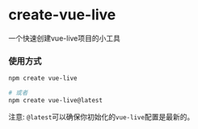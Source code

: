 # create-vue-live
一个快速创建vue-live项目的小工具


### 使用方式

```bash
npm create vue-live

# 或者
npm create vue-live@latest
```

注意: `@latest`可以确保你初始化的`vue-live`配置是最新的。